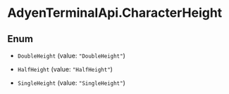 # AdyenTerminalApi.CharacterHeight

## Enum


* `DoubleHeight` (value: `"DoubleHeight"`)

* `HalfHeight` (value: `"HalfHeight"`)

* `SingleHeight` (value: `"SingleHeight"`)


